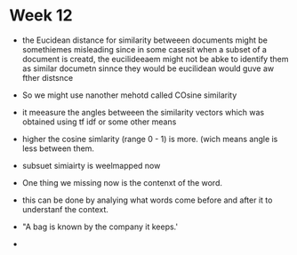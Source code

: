 # Week 12

- the Eucidean distance for similarity betweeen documents might be somethiemes misleading since in some casesit when a subset of a document is creatd, the eucilideeaem might not be abke to identify them as similar documetn sinnce they would be eucilidean would guve aw fther distsnce

- So we might use nanother mehotd called COsine similarity
- it meeasure the angles betweeen the similarity vectors which was obtained using tf idf or some other means

- higher the cosine simlarity (range 0 - 1) is more. (wich means angle is less between them.
- subsuet simiairty is weelmapped now

- One thing we missing now is the contenxt of the word. 
- this can be done by analying what words come before and after it to understanf the context.
- "A bag is known by the company it keeps.'
- 